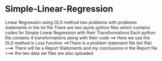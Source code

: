 # Simple-Linear-Regression
Linear Regression using OLS method  two problems with problems statements in the txt file 
There are two ipynb python files which contains codes for Simple Linear Regression with their Transformations
Each python file contains 4 transformations along with their code
==> Here we use the OLS method is Loss function
==>There is a problem statement file (txt file)
===> There will be a Report Statements and my conclusions in the Report  file
===> the two data set files are also uploaded 

